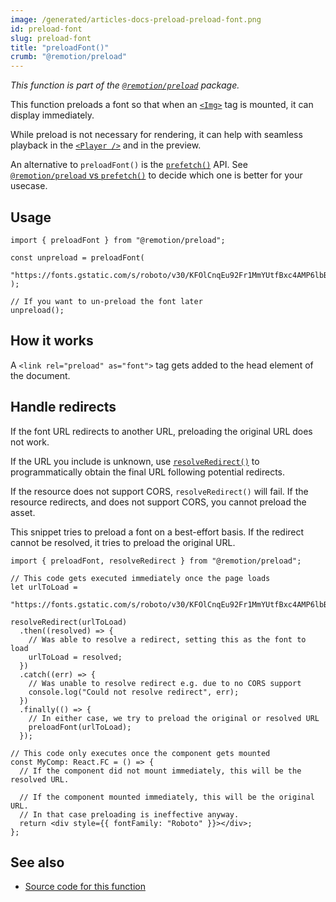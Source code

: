 ```yaml
---
image: /generated/articles-docs-preload-preload-font.png
id: preload-font
slug: preload-font
title: "preloadFont()"
crumb: "@remotion/preload"
---
```


_This function is part of the [`@remotion/preload`](/docs/preload) package._

This function preloads a font so that when an [`<Img>`](/docs/img) tag is mounted, it can display immediately.

While preload is not necessary for rendering, it can help with seamless playback in the [`<Player />`](/docs/player) and in the preview.

An alternative to `preloadFont()` is the [`prefetch()`](/docs/prefetch) API. See [`@remotion/preload` vs `prefetch()`](/docs/player/preloading#remotionpreload-vs-prefetch) to decide which one is better for your usecase.

## Usage

```tsx twoslash
import { preloadFont } from "@remotion/preload";

const unpreload = preloadFont(
  "https://fonts.gstatic.com/s/roboto/v30/KFOlCnqEu92Fr1MmYUtfBxc4AMP6lbBP.woff2"
);

// If you want to un-preload the font later
unpreload();
```

## How it works

A `<link rel="preload" as="font">` tag gets added to the head element of the document.

## Handle redirects

If the font URL redirects to another URL, preloading the original URL does not work.

If the URL you include is unknown, use [`resolveRedirect()`](/docs/preload/resolve-redirect) to programmatically obtain the final URL following potential redirects.

If the resource does not support CORS, `resolveRedirect()` will fail. If the resource redirects, and does not support CORS, you cannot preload the asset.

This snippet tries to preload a font on a best-effort basis. If the redirect cannot be resolved, it tries to preload the original URL.

```tsx twoslash
import { preloadFont, resolveRedirect } from "@remotion/preload";

// This code gets executed immediately once the page loads
let urlToLoad =
  "https://fonts.gstatic.com/s/roboto/v30/KFOlCnqEu92Fr1MmYUtfBxc4AMP6lbBP.woff2";

resolveRedirect(urlToLoad)
  .then((resolved) => {
    // Was able to resolve a redirect, setting this as the font to load
    urlToLoad = resolved;
  })
  .catch((err) => {
    // Was unable to resolve redirect e.g. due to no CORS support
    console.log("Could not resolve redirect", err);
  })
  .finally(() => {
    // In either case, we try to preload the original or resolved URL
    preloadFont(urlToLoad);
  });

// This code only executes once the component gets mounted
const MyComp: React.FC = () => {
  // If the component did not mount immediately, this will be the resolved URL.

  // If the component mounted immediately, this will be the original URL.
  // In that case preloading is ineffective anyway.
  return <div style={{ fontFamily: "Roboto" }}></div>;
};
```

## See also

- [Source code for this function](https://github.com/remotion-dev/remotion/blob/main/packages/preload/src/preload-font.ts)
